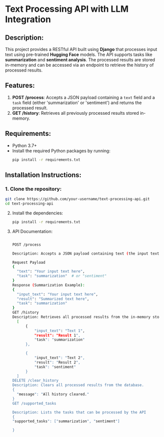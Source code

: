# Text Processing API with LLM Integration

## Description:
This project provides a RESTful API built using **Django** that processes input text using pre-trained **Hugging Face** models. The API supports tasks like **summarization** and **sentiment analysis**. The processed results are stored in-memory and can be accessed via an endpoint to retrieve the history of processed results.

## Features:
1. **POST /process**: Accepts a JSON payload containing a `text` field and a `task` field (either 'summarization' or 'sentiment') and returns the processed result.
2. **GET /history**: Retrieves all previously processed results stored in-memory.

## Requirements:
- Python 3.7+
- Install the required Python packages by running:
    ```bash
    pip install -r requirements.txt
    ```

## Installation Instructions:

### 1. Clone the repository:
   ```bash
   git clone https://github.com/your-username/text-processing-api.git
   cd text-processing-api
```

2. Install the dependencies:
     ```bash
     pip install -r requirements.txt
    ```
3. API Documentation:
      ```bash
     
    POST /process
 
    Description: Accepts a JSON payload containing text (the input text) and task (the type of processing task). The API processes the text according to the specified task and     returns the processed result.

    Request Payload
    {
        "text": "Your input text here",
        "task": "summarization"  # or "sentiment"
    }
    Response (Summarization Example):
    {
        "input_text": "Your input text here",
        "result": "Summarized text here",
        "task": "summarization"
    }
    GET /history
    Description: Retrieves all processed results from the in-memory storage.
        [
            {
                "input_text": "Text 1",
                "result": "Result 1",
                "task": "summarization"
            },

            {
                "input_text": "Text 2",
                "result": "Result 2",
                "task": "sentiment"
            }
        ]   
    DELETE /clear_history
    Description: Clears all processed results from the database.
    {
        "message": "All history cleared."
    }
    GET /supported_tasks

    Description: Lists the tasks that can be processed by the API
    {
    "supported_tasks": ["summarization", "sentiment"]

    }
    ```
